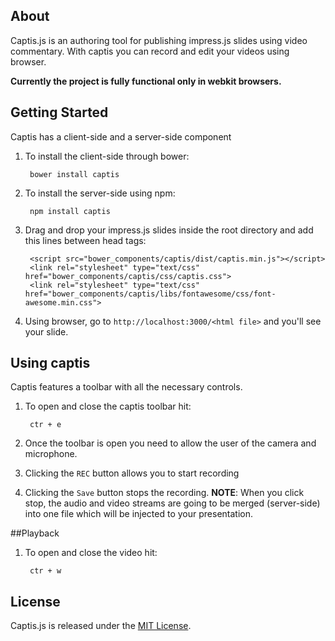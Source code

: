 ## About

Captis.js is an authoring tool for publishing impress.js slides using video commentary. With captis you can record and edit your videos using browser.

**Currently the project is fully functional only in webkit browsers.**

## Getting Started
Captis has a client-side and a server-side component

1. To install the client-side through bower:

        bower install captis

2. To install the server-side using npm:

        npm install captis

3. Drag and drop your impress.js slides inside the root directory and add this lines between head tags:

        <script src="bower_components/captis/dist/captis.min.js"></script>
        <link rel="stylesheet" type="text/css" href="bower_components/captis/css/captis.css">
        <link rel="stylesheet" type="text/css" href="bower_components/captis/libs/fontawesome/css/font-awesome.min.css">

4. Using browser, go to `http://localhost:3000/<html file>` and you'll see your slide.

## Using captis
Captis features a toolbar with all the necessary controls.

1. To open and close the captis toolbar hit:

        ctr + e

2. Once the toolbar is open you need to allow the user of the camera and microphone.
3. Clicking the `REC` button allows you to start recording
4. Clicking the `Save` button stops the recording. __NOTE__: When you click stop, the audio and video streams are going to be merged (server-side) into one file which will be injected to your presentation.

##Playback
1. To open and close the video hit:

        ctr + w

## License

Captis.js is released under the [MIT License](http://www.opensource.org/licenses/MIT).
